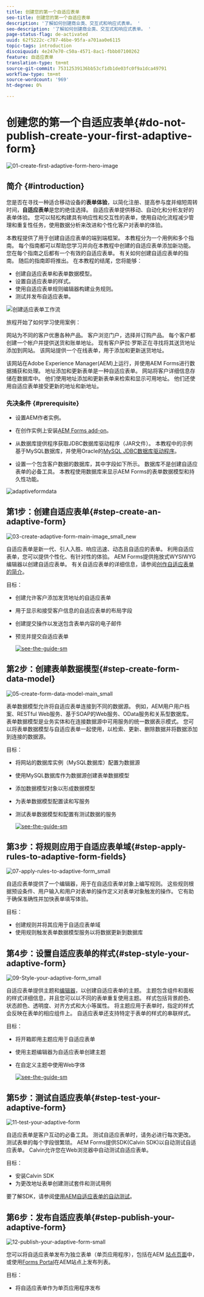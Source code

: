 ```yaml
---
title: 创建您的第一个自适应表单
seo-title: 创建您的第一个自适应表单
description: '了解如何创建商业类、交互式和响应式表单。 '
seo-description: '了解如何创建商业类、交互式和响应式表单。 '
page-status-flag: de-activated
uuid: 62f5222c-c787-46be-95fa-a701aa0e6115
topic-tags: introduction
discoiquuid: 4e247e70-c50a-4571-8ac1-fbbb07100262
feature: 自适应表单
translation-type: tm+mt
source-git-commit: 75312539136bb53cf1db1de03fc0f9a1dca49791
workflow-type: tm+mt
source-wordcount: '969'
ht-degree: 0%

---
```



# 创建您的第一个自适应表单{#do-not-publish-create-your-first-adaptive-form}

![01-create-first-adaptive-form-hero-image](assets/01-create-first-adaptive-form-hero-image.png)

## 简介 {#introduction}

您是否在寻找一种适合移动设备的&#x200B;**表单体验**，以简化注册、提高参与度并缩短周转时间，**自适应表单**&#x200B;是您的绝佳选择。 自适应表单提供移动、自动化和分析友好的表单体验。 您可以轻松构建具有响应性和交互性的表单，使用自动化流程减少管理和重复性任务，使用数据分析来改进和个性化客户对表单的体验。

本教程提供了用于创建自适应表单的端到端框架。 本教程分为一个用例和多个指南。 每个指南都可以帮助您学习并向在本教程中创建的自适应表单添加新功能。 您在每个指南之后都有一个有效的自适应表单。 有关如何创建自适应表单的指南。 随后的指南即将推出。 在本教程的结尾，您将能够：

* 创建自适应表单和表单数据模型。
* 设置自适应表单的样式。
* 使用自适应表单规则编辑器构建业务规则。
* 测试并发布自适应表单。

![创建适应表单工作流](assets/create-daptive-form-workflow.png)

旅程开始了如何学习使用案例：

网站为不同的客户优惠各种产品。 客户浏览门户，选择并订购产品。 每个客户都创建一个帐户并提供送货和账单地址。 现有客户萨拉·罗斯正在寻找将其送货地址添加到网站。 该网站提供一个在线表单，用于添加和更新送货地址。

该网站在Adobe Experience Manager(AEM)上运行，并使用AEM Forms进行数据捕获和处理。 地址添加和更新表单是一种自适应表单。 网站将客户详细信息存储在数据库中。 他们使用地址添加和更新表单来检索和显示可用地址。 他们还使用自适应表单接受更新的地址和新地址。

### 先决条件 {#prerequisite}

* 设置AEM作者实例。
* 在创作实例上安装[AEM Forms add-on](/help/forms/using/installing-configuring-aem-forms-osgi.md)。
* 从数据库提供程序获取JDBC数据库驱动程序（JAR文件）。 本教程中的示例基于MySQL数据库，并使用Oracle的[MySQL JDBC数据库驱动程序](https://dev.mysql.com/downloads/connector/j/5.1.html)。

* 设置一个包含客户数据的数据库，其中字段如下所示。 数据库不是创建自适应表单的必备工具。 本教程使用数据库来显示AEM Forms的表单数据模型和持久性功能。

![adaptiveformdata](assets/adaptiveformdata.png)

## 第1步：创建自适应表单{#step-create-an-adaptive-form}

![03-create-adaptive-form-main-image_small_new](assets/03-create-adaptive-form-main-image_small_new.png)

自适应表单是新一代、引人入胜、响应迅速、动态且自适应的表单。 利用自适应表单，您可以提供个性化、有针对性的体验。 AEM Forms提供拖放式WYSIWYG编辑器以创建自适应表单。 有关自适应表单的详细信息，请参阅[创作自适应表单的简介](/help/forms/using/introduction-forms-authoring.md)。

目标：

* 创建允许客户添加发货地址的自适应表单
* 用于显示和接受客户信息的自适应表单的布局字段
* 创建提交操作以发送包含表单内容的电子邮件
* 预览并提交自适应表单

   [ ![see-the-guide-sm](assets/see-the-guide-sm.png)](create-adaptive-form.md)

## 第2步：创建表单数据模型{#step-create-form-data-model}

![05-create-form-data-model-main_small](assets/05-create-form-data-model-main_small.png)

表单数据模型允许将自适应表单连接到不同的数据源。 例如，AEM用户用户档案、RESTful Web服务、基于SOAP的Web服务、OData服务和关系型数据库。 表单数据模型是业务实体和在连接数据源中可用服务的统一数据表示模式。 您可以将表单数据模型与自适应表单一起使用，以检索、更新、删除数据并将数据添加到连接的数据源。

目标：

* 将网站的数据库实例（MySQL数据库）配置为数据源
* 使用MySQL数据库作为数据源创建表单数据模型
* 添加数据模型对象以形成数据模型
* 为表单数据模型配置读和写服务
* 测试表单数据模型和配置有测试数据的服务

   [ ![see-the-guide-sm](assets/see-the-guide-sm.png)](create-form-data-model.md)

## 第3步：将规则应用于自适应表单域{#step-apply-rules-to-adaptive-form-fields}

![07-apply-rules-to-adaptive-form_small](assets/07-apply-rules-to-adaptive-form_small.png)

自适应表单提供了一个编辑器，用于在自适应表单对象上编写规则。 这些规则根据预设条件、用户输入和用户对表单的操作定义对表单对象触发的操作。 它有助于确保准确性并加快表单填写体验。

目标：

* 创建规则并将其应用于自适应表单域
* 使用规则触发表单数据模型服务以将数据更新到数据库

## 第4步：设置自适应表单的样式{#step-style-your-adaptive-form}

![09-Style-your-adaptive-form_small](assets/09-Style-your-adaptive-form_small.png)

自适应表单提供主题和[编辑器](/help/forms/using/themes.md)，以创建自适应表单的主题。 主题包含组件和面板的样式详细信息，并且您可以以不同的表单重复使用主题。 样式包括背景颜色、状态颜色、透明度、对齐方式和大小等属性。 将主题应用于表单时，指定的样式会反映在表单的相应组件上。 自适应表单还支持特定于表单的样式的串联样式。

目标：

* 将开箱即用主题应用于自适应表单
* 使用主题编辑器为自适应表单创建主题
* 在自定义主题中使用Web字体

   [ ![see-the-guide-sm](assets/see-the-guide-sm.png)](style-your-adaptive-form.md)

## 第5步：测试自适应表单{#step-test-your-adaptive-form}

![11-test-your-adaptive-form](assets/11-test-your-adaptive-form.png)

自适应表单是客户互动的必备工具。 测试自适应表单时，请务必进行每次更改。 测试表单的每个字段很繁琐。 AEM Forms提供SDK(Calvin SDK)以自动测试自适应表单。 Calvin允许您在Web浏览器中自动测试自适应表单。

目标：

* 安装Calvin SDK
* 为更改地址表单创建测试套件和测试用例

要了解SDK，请参阅[使用AEM自适应表单的自动测试](/help/forms/using/calvin.md)。

## 第6步：发布自适应表单{#step-publish-your-adaptive-form}

![12-publish-your-adaptive-form-small](assets/12-publish-your-adaptive-form-_small.png)

您可以将自适应表单发布为独立表单（单页应用程序），包括在AEM [站点页面](/help/forms/using/embed-adaptive-form-aem-sites.md)中，或使用[Forms Portal](/help/forms/using/introduction-publishing-forms.md)在AEM站点上发布列表。

目标：

* 将自适应表单作为单页应用程序发布

